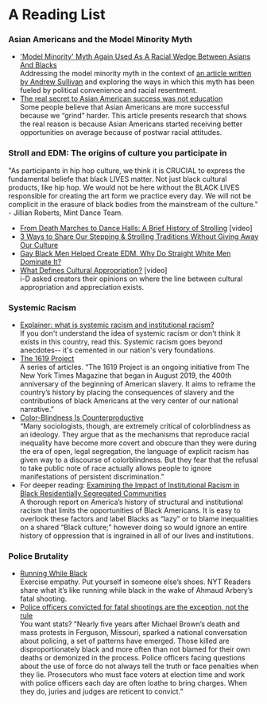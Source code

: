 # A Reading List

### Asian Americans and the Model Minority Myth 
- ['Model Minority' Myth Again Used As A Racial Wedge Between Asians And Blacks](https://www.npr.org/sections/codeswitch/2017/04/19/524571669/model-minority-myth-again-used-as-a-racial-wedge-between-asians-and-blacks)
<br> Addressing the model minority myth in the context of [an article written by Andrew Sullivan](https://nymag.com/intelligencer/2017/04/why-do-democrats-feel-sorry-for-hillary-clinton.html) and exploring the ways in which this myth has been fueled by political convenience and racial resentment.
- [The real secret to Asian American success was not education](https://www.washingtonpost.com/news/wonk/wp/2016/11/19/the-real-secret-to-asian-american-success-was-not-education/)
<br> Some people believe that Asian Americans are more successful because we “grind” harder. This article presents research that shows the real reason is because Asian Americans started receiving better opportunities on average because of postwar racial attitudes.

### Stroll and EDM: The origins of culture you participate in
"As participants in hip hop culture, we think it is CRUCIAL to express the fundamental beliefe that black LIVES matter. Not just black cultural products, like hip hop. We would not be here without the BLACK LIVES responsible for creating the art form we practice every day. We will not be complicit in the erasure of black bodies from the mainstream of the culture." - Jillian Roberts, Mint Dance Team.
- [From Death Marches to Dance Halls: A Brief History of Strolling](https://youtu.be/DgSb6x1YuXE) [video]
- [3 Ways to Share Our Stepping & Strolling Traditions Without Giving Away Our Culture](https://www.watchtheyard.com/stroll/3-ways-to-share-our-stepping-strolling-traditions-without-giving-away-our-culture/)
- [Gay Black Men Helped Create EDM. Why Do Straight White Men Dominate It?](https://www.billboard.com/articles/news/pride/8460757/gay-black-men-edm-influence-history)
- [What Defines Cultural Appropriation?](https://www.youtube.com/watch?v=PwEMVEmeubk) [video]
<br>i-D asked creators their opinions on where the line between cultural appropriation and appreciation exists. 

### Systemic Racism
- [Explainer: what is systemic racism and institutional racism?](https://theconversation.com/explainer-what-is-systemic-racism-and-institutional-racism-131152)
<br> If you don't understand the idea of systemic racism or don't think it exists in this country, read this. Systemic racism goes beyond anecdotes-- it's cemented in our nation's very foundations. 
- [The 1619 Project](https://www.nytimes.com/interactive/2019/08/14/magazine/1619-america-slavery.html)
<br>A series of articles. “The 1619 Project is an ongoing initiative from The New York Times Magazine that began in August 2019, the 400th anniversary of the beginning of American slavery. It aims to reframe the country’s history by placing the consequences of slavery and the contributions of black Americans at the very center of our national narrative.”
- [Color-Blindness Is Counterproductive](https://www.theatlantic.com/politics/archive/2015/09/color-blindness-is-counterproductive/405037/)
<br> “Many sociologists, though, are extremely critical of colorblindness as an ideology. They argue that as the mechanisms that reproduce racial inequality have become more covert and obscure than they were during the era of open, legal segregation, the language of explicit racism has given way to a discourse of colorblindness. But they fear that the refusal to take public note of race actually allows people to ignore manifestations of persistent discrimination.”
- For deeper reading: [Examining the Impact of Institutional Racism in
Black Residentially Segregated Communities](https://digitalscholarship.tsu.edu/cgi/viewcontent.cgi?article=1032&context=rbjpa
)
<br> A thorough report on America’s history of structural and institutional racism that limits the opportunities of Black Americans. It is easy to overlook these factors and label Blacks as “lazy” or to blame inequalities on a shared “Black culture;” however doing so would ignore an entire history of oppression that is ingrained in all of our lives and institutions. 

### Police Brutality
- [Running While Black](https://www.nytimes.com/2020/05/18/sports/running-while-black-ahmaud-arbery.html?action=click&block=associated_collection_recirc&impression_id=422833576&index=1&pgtype=Article&region=footer)
<br>Exercise empathy. Put yourself in someone else’s shoes. NYT Readers share what it’s like running while black in the wake of Ahmaud Arbery’s fatal shooting.
- [Police officers convicted for fatal shootings are the exception, not the rule](https://www.nbcnews.com/news/nbcblk/police-officers-convicted-fatal-shootings-are-exception-not-rule-n982741)
<br> You want stats? “Nearly five years after Michael Brown’s death and mass protests in Ferguson, Missouri, sparked a national conversation about policing, a set of patterns have emerged. Those killed are disproportionately black and more often than not blamed for their own deaths or demonized in the process. Police officers facing questions about the use of force do not always tell the truth or face penalties when they lie. Prosecutors who must face voters at election time and work with police officers each day are often loathe to bring charges. When they do, juries and judges are reticent to convict.”






